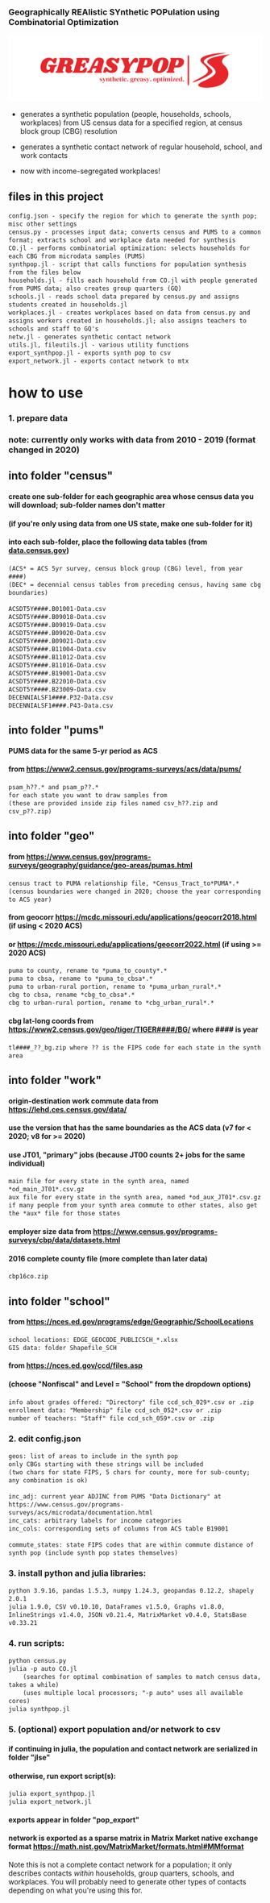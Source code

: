 ### Geographically REAlistic SYnthetic POPulation using Combinatorial Optimization

![logo](greasypop-logo.png)


* generates a synthetic population (people, households, schools, workplaces) from US census data for a specified region, at census block group (CBG) resolution
* generates a synthetic contact network of regular household, school, and work contacts

* now with income-segregated workplaces!

## files in this project

    config.json - specify the region for which to generate the synth pop; misc other settings
    census.py - processes input data; converts census and PUMS to a common format; extracts school and workplace data needed for synthesis
	CO.jl - performs combinatorial optimization: selects households for each CBG from microdata samples (PUMS)
	synthpop.jl - script that calls functions for population synthesis from the files below
	households.jl - fills each household from CO.jl with people generated from PUMS data; also creates group quarters (GQ)
	schools.jl - reads school data prepared by census.py and assigns students created in households.jl
	workplaces.jl - creates workplaces based on data from census.py and assigns workers created in households.jl; also assigns teachers to schools and staff to GQ's
	netw.jl - generates synthetic contact network
	utils.jl, fileutils.jl - various utility functions
	export_synthpop.jl - exports synth pop to csv
	export_network.jl - exports contact network to mtx

# how to use

### 1. prepare data

### note: currently only works with data from 2010 - 2019 (format changed in 2020)

## into folder "census"
#### create one sub-folder for each geographic area whose census data you will download; sub-folder names don't matter
#### (if you're only using data from one US state, make one sub-folder for it)
#### into each sub-folder, place the following data tables (from [data.census.gov](https://data.census.gov/))

    (ACS* = ACS 5yr survey, census block group (CBG) level, from year ####)
    (DEC* = decennial census tables from preceding census, having same cbg boundaries)

    ACSDT5Y####.B01001-Data.csv
    ACSDT5Y####.B09018-Data.csv
    ACSDT5Y####.B09019-Data.csv
    ACSDT5Y####.B09020-Data.csv
    ACSDT5Y####.B09021-Data.csv
    ACSDT5Y####.B11004-Data.csv
    ACSDT5Y####.B11012-Data.csv
    ACSDT5Y####.B11016-Data.csv
    ACSDT5Y####.B19001-Data.csv
    ACSDT5Y####.B22010-Data.csv
    ACSDT5Y####.B23009-Data.csv
    DECENNIALSF1####.P32-Data.csv
    DECENNIALSF1####.P43-Data.csv


## into folder "pums"
#### PUMS data for the same 5-yr period as ACS
#### from https://www2.census.gov/programs-surveys/acs/data/pums/

    psam_h??.* and psam_p??.*
    for each state you want to draw samples from
    (these are provided inside zip files named csv_h??.zip and csv_p??.zip)

## into folder "geo"
#### from https://www.census.gov/programs-surveys/geography/guidance/geo-areas/pumas.html

    census tract to PUMA relationship file, *Census_Tract_to*PUMA*.*
    (census boundaries were changed in 2020; choose the year corresponding to ACS year)

#### from geocorr https://mcdc.missouri.edu/applications/geocorr2018.html (if using < 2020 ACS)
#### or https://mcdc.missouri.edu/applications/geocorr2022.html (if using >= 2020 ACS)

    puma to county, rename to *puma_to_county*.*
    puma to cbsa, rename to *puma_to_cbsa*.*
    puma to urban-rural portion, rename to *puma_urban_rural*.*
    cbg to cbsa, rename *cbg_to_cbsa*.*
    cbg to urban-rural portion, rename to *cbg_urban_rural*.*

#### cbg lat-long coords from https://www2.census.gov/geo/tiger/TIGER####/BG/ where #### is year

    tl####_??_bg.zip where ?? is the FIPS code for each state in the synth area


## into folder "work"
#### origin-destination work commute data from https://lehd.ces.census.gov/data/
#### use the version that has the same boundaries as the ACS data (v7 for < 2020; v8 for >= 2020)
#### use JT01, "primary" jobs (because JT00 counts 2+ jobs for the same individual)

    main file for every state in the synth area, named *od_main_JT01*.csv.gz
    aux file for every state in the synth area, named *od_aux_JT01*.csv.gz
    if many people from your synth area commute to other states, also get the *aux* file for those states


#### employer size data from https://www.census.gov/programs-surveys/cbp/data/datasets.html
#### 2016 complete county file (more complete than later data)

    cbp16co.zip


## into folder "school"
#### from https://nces.ed.gov/programs/edge/Geographic/SchoolLocations

    school locations: EDGE_GEOCODE_PUBLICSCH_*.xlsx
    GIS data: folder Shapefile_SCH

#### from https://nces.ed.gov/ccd/files.asp
#### (choose "Nonfiscal" and Level = "School" from the dropdown options)

    info about grades offered: "Directory" file ccd_sch_029*.csv or .zip
    enrollment data: "Membership" file ccd_sch_052*.csv or .zip
    number of teachers: "Staff" file ccd_sch_059*.csv or .zip


### 2. edit config.json

    geos: list of areas to include in the synth pop
    only CBGs starting with these strings will be included
    (two chars for state FIPS, 5 chars for county, more for sub-county; any combination is ok)

    inc_adj: current year ADJINC from PUMS "Data Dictionary" at https://www.census.gov/programs-surveys/acs/microdata/documentation.html
    inc_cats: arbitrary labels for income categories
    inc_cols: corresponding sets of columns from ACS table B19001

    commute_states: state FIPS codes that are within commute distance of synth pop (include synth pop states themselves)

### 3. install python and julia libraries:

    python 3.9.16, pandas 1.5.3, numpy 1.24.3, geopandas 0.12.2, shapely 2.0.1
    julia 1.9.0, CSV v0.10.10, DataFrames v1.5.0, Graphs v1.8.0, InlineStrings v1.4.0, JSON v0.21.4, MatrixMarket v0.4.0, StatsBase v0.33.21

### 4. run scripts:

    python census.py
    julia -p auto CO.jl 
        (searches for optimal combination of samples to match census data, takes a while)
        (uses multiple local processors; "-p auto" uses all available cores)
    julia synthpop.jl

### 5. (optional) export population and/or network to csv
#### if continuing in julia, the population and contact network are serialized in folder "jlse"
#### otherwise, run export script(s):

    julia export_synthpop.jl
    julia export_network.jl

#### exports appear in folder "pop_export"
#### network is exported as a sparse matrix in Matrix Market native exchange format https://math.nist.gov/MatrixMarket/formats.html#MMformat

Note this is not a complete contact network for a population; it only describes contacts *within* households, group quarters, schools, and workplaces. You will probably need to generate other types of contacts depending on what you're using this for.

